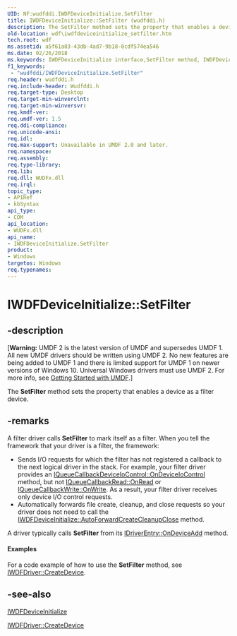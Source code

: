 ```yaml
---
UID: NF:wudfddi.IWDFDeviceInitialize.SetFilter
title: IWDFDeviceInitialize::SetFilter (wudfddi.h)
description: The SetFilter method sets the property that enables a device as a filter device.
old-location: wdf\iwdfdeviceinitialize_setfilter.htm
tech.root: wdf
ms.assetid: a5f61a83-43db-4ad7-9b18-0cdf574ea546
ms.date: 02/26/2018
ms.keywords: IWDFDeviceInitialize interface,SetFilter method, IWDFDeviceInitialize.SetFilter, IWDFDeviceInitialize::SetFilter, SetFilter, SetFilter method, SetFilter method,IWDFDeviceInitialize interface, UMDFDeviceObjectRef_742df830-2e67-4f03-bdfb-77cef5bc21bf.xml, umdf.iwdfdeviceinitialize_setfilter, wdf.iwdfdeviceinitialize_setfilter, wudfddi/IWDFDeviceInitialize::SetFilter
f1_keywords:
 - "wudfddi/IWDFDeviceInitialize.SetFilter"
req.header: wudfddi.h
req.include-header: Wudfddi.h
req.target-type: Desktop
req.target-min-winverclnt: 
req.target-min-winversvr: 
req.kmdf-ver: 
req.umdf-ver: 1.5
req.ddi-compliance: 
req.unicode-ansi: 
req.idl: 
req.max-support: Unavailable in UMDF 2.0 and later.
req.namespace: 
req.assembly: 
req.type-library: 
req.lib: 
req.dll: WUDFx.dll
req.irql: 
topic_type:
- APIRef
- kbSyntax
api_type:
- COM
api_location:
- WUDFx.dll
api_name:
- IWDFDeviceInitialize.SetFilter
product:
- Windows
targetos: Windows
req.typenames: 
---
```


# IWDFDeviceInitialize::SetFilter


## -description


<p class="CCE_Message">[<b>Warning:</b> UMDF 2 is the latest version of UMDF and supersedes UMDF 1.  All new UMDF drivers should be written using UMDF 2.  No new features are being added to UMDF 1 and there is limited support for UMDF 1 on newer versions of Windows 10.  Universal Windows drivers must use UMDF 2.  For more info, see <a href="https://docs.microsoft.com/windows-hardware/drivers/wdf/getting-started-with-umdf-version-2">Getting Started with UMDF</a>.]

The <b>SetFilter</b> method sets the property that enables a device as a filter device.


## -remarks



A filter driver calls <b>SetFilter</b> to mark itself as a filter.  When you tell the framework that your driver is a filter, the framework:

<ul>
<li>Sends  I/O requests for which the filter has not registered a callback to the next logical driver in the stack.  For example, your filter driver provides an <a href="https://docs.microsoft.com/windows-hardware/drivers/ddi/wudfddi/nf-wudfddi-iqueuecallbackdeviceiocontrol-ondeviceiocontrol">IQueueCallbackDeviceIoControl::OnDeviceIoControl</a>  method, but not <a href="https://docs.microsoft.com/windows-hardware/drivers/ddi/wudfddi/nf-wudfddi-iqueuecallbackread-onread">IQueueCallbackRead::OnRead</a> or <a href="https://docs.microsoft.com/windows-hardware/drivers/ddi/wudfddi/nf-wudfddi-iqueuecallbackwrite-onwrite">IQueueCallbackWrite::OnWrite</a>.  As a result, your filter driver receives only device I/O control requests.</li>
<li>Automatically forwards file create, cleanup, and close requests so your driver does not need to call the <a href="https://docs.microsoft.com/windows-hardware/drivers/ddi/wudfddi/nf-wudfddi-iwdfdeviceinitialize-autoforwardcreatecleanupclose">IWDFDeviceInitialize::AutoForwardCreateCleanupClose</a> method.</li>
</ul>
A driver typically calls <b>SetFilter</b> from its <a href="https://docs.microsoft.com/windows-hardware/drivers/ddi/wudfddi/nf-wudfddi-idriverentry-ondeviceadd">IDriverEntry::OnDeviceAdd</a> method.


#### Examples

For a code example of how to use the <b>SetFilter</b> method, see <a href="https://docs.microsoft.com/windows-hardware/drivers/ddi/wudfddi/nf-wudfddi-iwdfdriver-createdevice">IWDFDriver::CreateDevice</a>.

<div class="code"></div>



## -see-also




<a href="https://docs.microsoft.com/windows-hardware/drivers/ddi/wudfddi/nn-wudfddi-iwdfdeviceinitialize">IWDFDeviceInitialize</a>



<a href="https://docs.microsoft.com/windows-hardware/drivers/ddi/wudfddi/nf-wudfddi-iwdfdriver-createdevice">IWDFDriver::CreateDevice</a>
 

 

